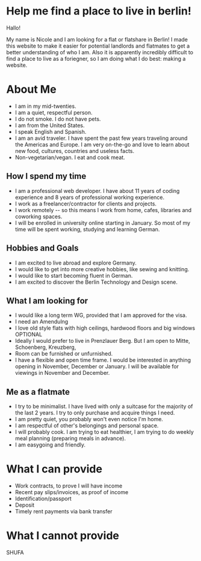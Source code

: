 # Help me find a place to live in berlin!


Hallo!

My name is Nicole and I am looking for a flat or flatshare in Berlin! I made this website to make it easier for potential landlords and flatmates to get a better understanding of who I am. Also it is apparently incredibly difficult to find a place to live as a foriegner, so I am doing what I do best: making a website.


# About Me

* I am in my mid-twenties.
* I am a quiet, respectful person.
* I do not smoke. I do not have pets.
* I am from the United States.
* I speak English and Spanish.
* I am an avid traveler. I have spent the past few years traveling around the Americas and Europe. I am very on-the-go and love to learn about new food, cultures, countries and useless facts.
* Non-vegetarian/vegan. I eat and cook meat.

## How I spend my time

* I am a professional web developer. I have about 11 years of coding experience and 8 years of professional working experience.
* I work as a freelancer/contractor for clients and projects.
* I work remotely -- so this means I work from home, cafes, libraries and coworking spaces.
* I will be enrolled in university online starting in January. So most of my time will be spent working, studying and learning German.


## Hobbies and Goals
* I am excited to live abroad and explore Germany.
* I would like to get into more creative hobbies, like sewing and knitting.
* I would like to start becoming fluent in German.
* I am excited to discover the Berlin Technology and Design scene.


## What I am looking for

* I would like a long term WG, provided that I am approved for the visa.
* I need an Amendulng
* I love old style flats with high ceilings, hardwood floors and big windows OPTIONAL
* Ideally I would prefer to live in Prenzlauer Berg. But I am open to Mitte, Schoenberg, Kreuzberg,
* Room can be furnished or unfurnished.
* I have a flexible and open time frame. I would be interested in anything opening in November, December or January. I will be available for viewings in November and December.


## Me as a flatmate
* I try to be minimalist. I have lived with only a suitcase for the majority of the last 2 years. I try to only purchase and acquire things I need.
* I am pretty quiet, you probably won't even notice I'm home.
* I am respectful of other's belongings and personal space.
* I will probably cook. I am trying to eat healthier, I am trying to do weekly meal planning (preparing meals in advance).
* I am easygoing and friendly.


# What I can provide
* Work contracts, to prove I will have income
* Recent pay slips/invoices, as proof of income
* Identification/passport
* Deposit
* Timely rent payments via bank transfer


# What I cannot provide
SHUFA
